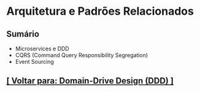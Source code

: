 # Arquitetura e Padrões Relacionados

## Sumário

- Microservices e DDD
- CQRS (Command Query Responsibility Segregation)
- Event Sourcing

## [[ Voltar para: Domain-Drive Design (DDD) ]](../ddd.md#arquitetura-padroes-relacionados)